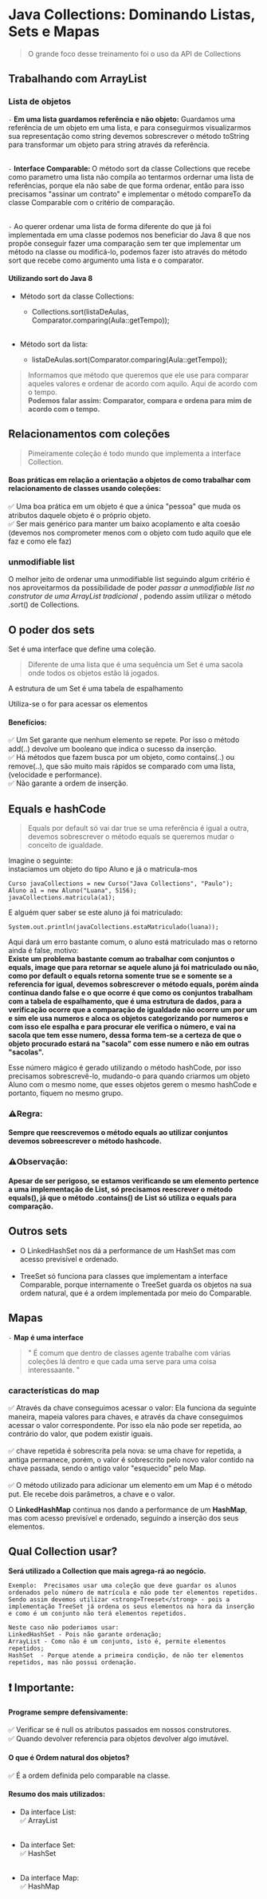 # Java Collections: Dominando Listas, Sets e Mapas
> O grande foco desse treinamento foi o uso da API de Collections
## Trabalhando com ArrayList

### Lista de objetos
`-` <strong>Em uma lista guardamos referência e não objeto:</strong> Guardamos uma referência de um objeto em uma lista, e para conseguirmos visualizarmos sua representação como string devemos sobrescrever o método toString para transformar um objeto para string através da referência.<br><br>

`-` <strong> Interface Comparable: </strong> O método sort da classe Collections que recebe como parametro uma lista não compila ao tentarmos ordernar uma lista de referências, porque ela não sabe de que forma ordenar, então para isso precisamos "assinar um contrato" e implementar o método compareTo da classe Comparable com o critério de comparação.<br><br>

`-` Ao querer ordenar uma lista de forma diferente do que já foi implementada em uma classe podemos nos beneficiar do Java 8 que nos propõe conseguir fazer uma comparação sem ter que implementar um método na classe ou modificá-lo, podemos fazer isto através do método sort que recebe como argumento uma lista e o comparator.

#### Utilizando sort do Java 8   
     
* Método sort da classe Collections:

  * Collections.sort(listaDeAulas, Comparator.comparing(Aula::getTempo));<br><br>    

* Método sort da lista:

  * listaDeAulas.sort(Comparator.comparing(Aula::getTempo));

> Informamos que método que queremos que ele use para comparar aqueles valores e ordenar de acordo com aquilo. Aqui de acordo com o tempo.<br> <strong>Podemos falar assim: Comparator, compara e ordena para mim de acordo com o tempo.</strong>


## Relacionamentos com coleções
> Pimeiramente coleção é todo mundo que implementa a interface Collection.

#### Boas práticas em relação a orientação a objetos de como trabalhar com relacionamento de classes usando coleções:
✅ Uma boa prática em um objeto é que a única "pessoa" que muda os atributos daquele objeto é o próprio objeto.<br>
✅ Ser mais genérico para manter um baixo acoplamento e alta coesão (devemos nos comprometer menos com o objeto com tudo aquilo que ele faz e como ele faz)

### unmodifiable list
O melhor jeito de ordenar uma unmodifiable list seguindo algum critério é nos aproveitarmos da possibilidade de poder *passar a unmodifiable list no construtor de uma ArrayList tradicional* , podendo assim utilizar o método .sort() de Collections.

## O poder dos sets
Set é uma interface que define uma coleção.
> Diferente de uma lista que é uma sequência um Set é uma sacola onde todos os objetos estão lá jogados.

A estrutura de um Set é uma tabela de espalhamento

Utiliza-se o for para acessar os elementos

#### Benefícios:
✅ Um Set garante que nenhum elemento se repete. Por isso o método add(..) devolve um booleano que indica o sucesso da inserção.<br>
✅ Há métodos que fazem busca por um objeto, como contains(..) ou remove(..), que são muito mais rápidos se comparado com uma lista, (velocidade e performance).<br>
✅ Não garante a ordem de inserção.

## Equals e hashCode
> Equals por default só vai dar true se uma referência é igual a outra, devemos sobrescrever o método equals se queremos mudar o conceito de igualdade.

Imagine o seguinte:<br>
instaciamos um objeto do tipo Aluno e já o matricula-mos 

`
Curso javaCollections = new Curso("Java Collections", "Paulo");
`<br>
`
Aluno a1 = new Aluno("Luana", 5156);
`<br>
`
javaCollections.matricula(a1);
`<br>

E alguém quer saber se este aluno já foi matriculado:

`
System.out.println(javaCollections.estaMatriculado(luana));
`<br>

Aqui dará um erro bastante comum, o aluno está matriculado mas o retorno ainda é false, motivo:<br>
<strong>
Existe um problema bastante comum ao trabalhar com conjuntos o equals, image que para retornar se aquele aluno já foi matriculado ou não, 
como por default o equals retorna somente true se e somente se a referencia for igual, devemos sobrescrever o método equals, porém ainda continua dando false e o que ocorre é que como os conjuntos trabalham com  a tabela de espalhamento, que é uma estrutura de dados, para a verificação ocorre que  a comparação de igualdade não ocorre um por um e sim ele usa numeros e aloca os objetos categorizando por numeros e com isso ele espalha e para procurar ele verifica o número, e vai na sacola que tem esse numero, dessa forma tem-se a certeza de que o objeto procurado estará na "sacola" com esse numero e não em outras "sacolas".</strong>

Esse número mágico é gerado utilizando o método hashCode, por isso precisamos sobrescrevê-lo, mudando-o para quando criarmos um objeto Aluno com o mesmo nome, que esses objetos gerem o mesmo hashCode e portanto, fiquem no mesmo grupo.


### ⚠️Regra: 
#### Sempre que reescrevemos o método equals ao utilizar conjuntos devemos sobreescrever o método hashcode.

### ⚠️Observação:
#### Apesar de ser perigoso, se estamos verificando se um elemento pertence a uma implementação de List, só precisamos reescrever o método equals(), já que o método .contains() de List só utiliza o equals para comparação.


## Outros sets
* O LinkedHashSet nos dá a performance de um HashSet mas com acesso previsível e ordenado.<br><br>
* TreeSet só funciona para classes que implementam a interface Comparable, porque internamente o TreeSet guarda os objetos na sua ordem natural, que é a ordem implementada por meio do Comparable.

## Mapas
`-` <strong>Map é uma interface</strong>
> " É comum que dentro de classes agente trabalhe com várias coleções lá dentro e que cada uma serve para uma coisa interessaante. "



### características do map
✅ Através da chave conseguimos acessar o valor: Ela funciona da seguinte maneira, mapeia valores para chaves, e através da chave conseguimos acessar o valor correspondente. Por isso ela não pode ser repetida, ao contrário do valor, que podem existir iguais.<br><br>
✅ chave repetida é sobrescrita pela nova: se uma chave for repetida, a antiga permanece, porém, o valor é sobrescrito pelo novo valor contido na chave passada, sendo o antigo valor "esquecido" pelo Map.<br><br>
✅ O método utilizado para adicionar um elemento em um Map é o método put. Ele recebe dois parâmetros, a chave e o valor.<br>

O <strong>LinkedHashMap</strong> continua nos dando a performance de um <strong>HashMap</strong>, mas com acesso previsível e ordenado, seguindo a inserção dos seus elementos.


## Qual Collection usar?
<strong>Será utilizado a Collection que mais agrega-rá ao negócio.</strong><br>

    Exemplo:  Precisamos usar uma coleção que deve guardar os alunos ordenados pelo número de matrícula e não pode ter elementos repetidos.
    Sendo assim devemos utilizar <strong>Treeset</strong> - pois a implementação TreeSet já ordena os seus elementos na hora da inserção e como é um conjunto não terá elementos repetidos.

    Neste caso não poderiamos usar:
    LinkedHashSet - Pois não garante ordenação;
    ArrayList - Como não é um conjunto, isto é, permite elementos repetidos;
    HashSet  - Porque atende a primeira condição, de não ter elementos repetidos, mas não possui ordenação.

## ❗ Importante: 
#### Programe sempre defensivamente:

✅ Verificar se é null os atributos passados em nossos construtores.<br>
✅ Quando devolver referencia para objetos devolver algo imutável.

#### O que é Ordem natural dos objetos?
✅ É a ordem definida pelo comparable na classe.

#### Resumo dos mais utilizados:
* Da interface List:<br>
  ✅ ArrayList<br><br>

* Da interface Set:<br>
  ✅ HashSet<br><br>

* Da interface Map:<br>
  ✅ HashMap


